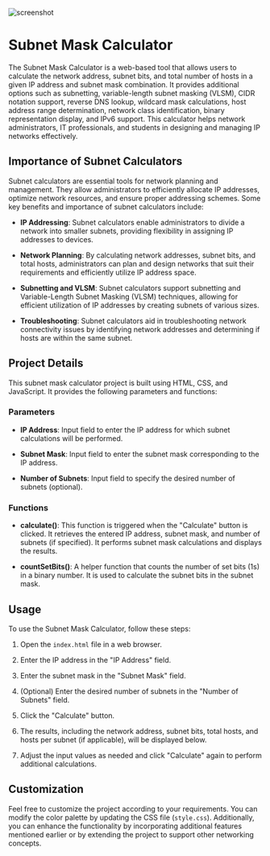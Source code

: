 ![screenshot](https://github.com/tanmay-shrimali/web-based-subnet-calculator/assets/119653072/12181a89-0a8b-444e-86cb-ab1b979d0e70)

# Subnet Mask Calculator

The Subnet Mask Calculator is a web-based tool that allows users to calculate the network address, subnet bits, and total number of hosts in a given IP address and subnet mask combination. It provides additional options such as subnetting, variable-length subnet masking (VLSM), CIDR notation support, reverse DNS lookup, wildcard mask calculations, host address range determination, network class identification, binary representation display, and IPv6 support. This calculator helps network administrators, IT professionals, and students in designing and managing IP networks effectively.

## Importance of Subnet Calculators

Subnet calculators are essential tools for network planning and management. They allow administrators to efficiently allocate IP addresses, optimize network resources, and ensure proper addressing schemes. Some key benefits and importance of subnet calculators include:

- **IP Addressing**: Subnet calculators enable administrators to divide a network into smaller subnets, providing flexibility in assigning IP addresses to devices.

- **Network Planning**: By calculating network addresses, subnet bits, and total hosts, administrators can plan and design networks that suit their requirements and efficiently utilize IP address space.

- **Subnetting and VLSM**: Subnet calculators support subnetting and Variable-Length Subnet Masking (VLSM) techniques, allowing for efficient utilization of IP addresses by creating subnets of various sizes.

- **Troubleshooting**: Subnet calculators aid in troubleshooting network connectivity issues by identifying network addresses and determining if hosts are within the same subnet.

## Project Details

This subnet mask calculator project is built using HTML, CSS, and JavaScript. It provides the following parameters and functions:

### Parameters

- **IP Address**: Input field to enter the IP address for which subnet calculations will be performed.

- **Subnet Mask**: Input field to enter the subnet mask corresponding to the IP address.

- **Number of Subnets**: Input field to specify the desired number of subnets (optional).

### Functions

- **calculate()**: This function is triggered when the "Calculate" button is clicked. It retrieves the entered IP address, subnet mask, and number of subnets (if specified). It performs subnet mask calculations and displays the results.

- **countSetBits()**: A helper function that counts the number of set bits (1s) in a binary number. It is used to calculate the subnet bits in the subnet mask.

## Usage

To use the Subnet Mask Calculator, follow these steps:

1. Open the `index.html` file in a web browser.

2. Enter the IP address in the "IP Address" field.

3. Enter the subnet mask in the "Subnet Mask" field.

4. (Optional) Enter the desired number of subnets in the "Number of Subnets" field.

5. Click the "Calculate" button.

6. The results, including the network address, subnet bits, total hosts, and hosts per subnet (if applicable), will be displayed below.

7. Adjust the input values as needed and click "Calculate" again to perform additional calculations.

## Customization

Feel free to customize the project according to your requirements. You can modify the color palette by updating the CSS file (`style.css`). Additionally, you can enhance the functionality by incorporating additional features mentioned earlier or by extending the project to support other networking concepts.

